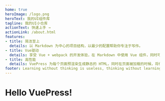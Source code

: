 ```yaml
---
home: true
heroImage: /logo.png
heroText: 我的UI组件库
tagline: 我的UI小仓库
actionText: 快速上手 →
actionLink: /about.html
features:
- title: 简洁至上
  details: 以 Markdown 为中心的项目结构，以最少的配置帮助你专注于写作。
- title: Vue驱动
  details: 享受 Vue + webpack 的开发体验，在 Markdown 中使用 Vue 组件，同时可以使用 Vue 来开发自定义主题。
- title: 高性能
  details: VuePress 为每个页面预渲染生成静态的 HTML，同时在页面被加载的时候，将作为 SPA 运行。
footer: Learning without thinking is useless, thinking without learning is perilous.
---
```

# Hello VuePress!



